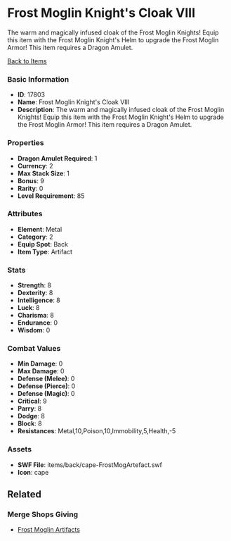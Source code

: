 # Frost Moglin Knight's Cloak VIII

The warm and magically infused cloak of the Frost Moglin Knights! Equip this item with the Frost Moglin Knight's Helm to upgrade the Frost Moglin Armor! This item requires a Dragon Amulet.

[Back to Items](../items.md)

### Basic Information

- **ID**: 17803
- **Name**: Frost Moglin Knight&#039;s Cloak VIII
- **Description**: The warm and magically infused cloak of the Frost Moglin Knights! Equip this item with the Frost Moglin Knight&#039;s Helm to upgrade the Frost Moglin Armor! This item requires a Dragon Amulet.

### Properties

- **Dragon Amulet Required**: 1
- **Currency**: 2
- **Max Stack Size**: 1
- **Bonus**: 9
- **Rarity**: 0
- **Level Requirement**: 85

### Attributes

- **Element**: Metal
- **Category**: 2
- **Equip Spot**: Back
- **Item Type**: Artifact

### Stats

- **Strength**: 8
- **Dexterity**: 8
- **Intelligence**: 8
- **Luck**: 8
- **Charisma**: 8
- **Endurance**: 0
- **Wisdom**: 0

### Combat Values

- **Min Damage**: 0
- **Max Damage**: 0
- **Defense (Melee)**: 0
- **Defense (Pierce)**: 0
- **Defense (Magic)**: 0
- **Critical**: 9
- **Parry**: 8
- **Dodge**: 8
- **Block**: 8
- **Resistances**: Metal,10,Poison,10,Immobility,5,Health,-5

### Assets

- **SWF File**: items/back/cape-FrostMogArtefact.swf
- **Icon**: cape

## Related

### Merge Shops Giving

- [Frost Moglin Artifacts](../merge-shops/285-frost-moglin-artifacts.md)

